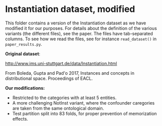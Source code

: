 # Instantiation dataset, modified #
This folder contains a version of the Instantiation dataset as we have modified it for our purposes. 
For details about the definition of the various variants (the different files), see the paper.
The files have tab-separated columns.
To see how we read the files, see for instance `read_dataset()` in `paper_results.py`.

**Original dataset**:

http://www.ims.uni-stuttgart.de/data/Instantiation.html

From Boleda, Gupta and Pad\'o 2017, Instances and concepts in distributional space. Proceedings of EACL.

**Our modifications:**

- Restricted to the categories with at least 5 entities.
- A more challenging NotInst variant, where the confounder caregories are taken from the same ontological domain.  
- Test partition split into 83 folds, for proper prevention of memorization effects.
